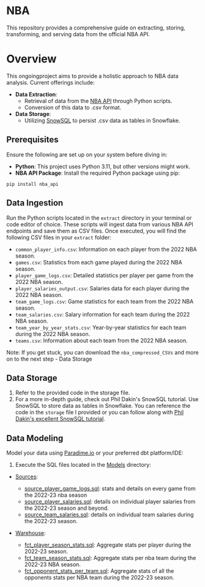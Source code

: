 # NBA
This repository provides a comprehensive guide on extracting, storing, transforming, and serving data from the official NBA API.

# Overview
This ongoingproject aims to provide a holistic approach to NBA data analysis. Current offerings include:

 - **Data Extraction**:
    - Retrieval of data from the [NBA API](https://github.com/swar/nba_api) through Python scripts.
    - Conversion of this data to .csv format.
  - **Data Storage**:
    - Utilizing [SnowSQL](https://docs.snowflake.com/en/user-guide/snowsql) to persist .csv data as tables in Snowflake.


## Prerequisites
Ensure the following are set up on your system before diving in:

- **Python**: This project uses Python 3.11, but other versions might work.
- **NBA API Package**: Install the required Python package using pip:
```
pip install nba_api
```

## Data Ingestion

Run the Python scripts located in the `extract` directory in your terminal or code editor of choice. These scripts will ingest data from various NBA API endpoints and save them as CSV files. Once executed, you will find the following CSV files in your `extract` folder:

- `common_player_info.csv`: Information on each player from the 2022 NBA season.
- `games.csv`: Statistics from each game played during the 2022 NBA season.
- `player_game_logs.csv`: Detailed statistics per player per game from the 2022 NBA season.
- `player_salaries_output.csv`: Salaries data for each player during the 2022 NBA season.
- `team_game_logs.csv`: Game statistics for each team from the 2022 NBA season.
- `team_salaries.csv`: Salary information for each team during the 2022 NBA season.
- `team_year_by_year_stats.csv`: Year-by-year statistics for each team during the 2022 NBA season.
- `teams.csv`: Information about each team from the 2022 NBA season.

Note: If you get stuck, you can download the `nba_compressed_CSVs` and more on to the next step - Data Storage

## Data Storage
1. Refer to the provided code in the storage file.
2. For a more in-depth guide, check out Phil Dakin's SnowSQL tutorial.
Use SnowSQL to store data as tables in Snowflake. You can reference the code in the `storage` file I provided or you can follow along with [Phil Dakin's excellent SnowSQL tutorial](https://medium.com/@philipdakin/dbt-snowflake-basic-model-setup-845122814178).

## Data Modeling
Model your data using [Paradime.io](https://www.paradime.io/) or your preferred dbt platform/IDE:
1. Execute the SQL files located in the [Models](https://github.com/jpooksy/NBA_Data_Modeling/tree/f156aa2664eae0c26469aeb7181b8326a7d82a9e/nba/models) directory:

- [Sources](https://github.com/jpooksy/NBA_Data_Modeling/tree/cc45da4cf7b2fdea6a5e74e861d98e366ed70c82/nba/models/staging):
  - [source_player_game_logs.sql](https://github.com/jpooksy/NBA_Data_Modeling/blob/cc45da4cf7b2fdea6a5e74e861d98e366ed70c82/nba/models/staging/source_player_game_logs.sql): stats and details on every game from the 2022-23 nba season
  - [source_player_salaries.sql](https://github.com/jpooksy/NBA_Data_Modeling/blob/cc45da4cf7b2fdea6a5e74e861d98e366ed70c82/nba/models/staging/source_player_salaries.sql): details on individual player salaries from the 2022-23 season and beyond.
  - [source_team_salaries.sql](https://github.com/jpooksy/NBA_Data_Modeling/blob/cc45da4cf7b2fdea6a5e74e861d98e366ed70c82/nba/models/staging/source_team_salaries.sql): details on individual team salaries during the 2022-23 season.
 
- [Warehouse](https://github.com/jpooksy/NBA_Data_Modeling/tree/39bb9f1360bb2d2352724bf0b818c4715bcafc33/nba/models/warehouse):
  - [fct_player_season_stats.sql](https://github.com/jpooksy/NBA_Data_Modeling/blob/cc45da4cf7b2fdea6a5e74e861d98e366ed70c82/nba/models/warehouse/fct_player_season_stats.sql): Aggregate stats per player during the 2022-23 season.
  - [fct_team_season_stats.sql](https://github.com/jpooksy/NBA_Data_Modeling/blob/cc45da4cf7b2fdea6a5e74e861d98e366ed70c82/nba/models/warehouse/fct_team_season_stats.sql): Aggregate stats per nba team during the 2022-23 NBA season.
  - [fct_opponent_stats_per_team.sql](https://github.com/jpooksy/NBA_Data_Modeling/blob/cc45da4cf7b2fdea6a5e74e861d98e366ed70c82/nba/models/warehouse/fct_opponent_stats_per_team.sql): Aggregate stats of all the opponents stats per NBA team during the 2022-23 season.
